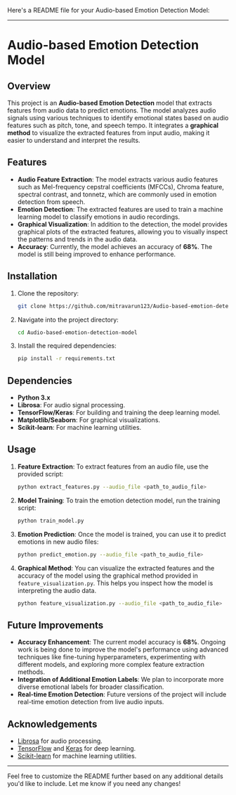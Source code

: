 Here's a README file for your Audio-based Emotion Detection Model:

---

# Audio-based Emotion Detection Model

## Overview

This project is an **Audio-based Emotion Detection** model that extracts features from audio data to predict emotions. The model analyzes audio signals using various techniques to identify emotional states based on audio features such as pitch, tone, and speech tempo. It integrates a **graphical method** to visualize the extracted features from input audio, making it easier to understand and interpret the results.

## Features

* **Audio Feature Extraction**: The model extracts various audio features such as Mel-frequency cepstral coefficients (MFCCs), Chroma feature, spectral contrast, and tonnetz, which are commonly used in emotion detection from speech.
* **Emotion Detection**: The extracted features are used to train a machine learning model to classify emotions in audio recordings.
* **Graphical Visualization**: In addition to the detection, the model provides graphical plots of the extracted features, allowing you to visually inspect the patterns and trends in the audio data.
* **Accuracy**: Currently, the model achieves an accuracy of **68%**. The model is still being improved to enhance performance.

## Installation

1. Clone the repository:

   ```bash
   git clone https://github.com/mitravarun123/Audio-based-emotion-detection-model.git
   ```

2. Navigate into the project directory:

   ```bash
   cd Audio-based-emotion-detection-model
   ```

3. Install the required dependencies:

   ```bash
   pip install -r requirements.txt
   ```

## Dependencies

* **Python 3.x**
* **Librosa**: For audio signal processing.
* **TensorFlow/Keras**: For building and training the deep learning model.
* **Matplotlib/Seaborn**: For graphical visualizations.
* **Scikit-learn**: For machine learning utilities.

## Usage

1. **Feature Extraction**: To extract features from an audio file, use the provided script:

   ```bash
   python extract_features.py --audio_file <path_to_audio_file>
   ```

2. **Model Training**: To train the emotion detection model, run the training script:

   ```bash
   python train_model.py
   ```

3. **Emotion Prediction**: Once the model is trained, you can use it to predict emotions in new audio files:

   ```bash
   python predict_emotion.py --audio_file <path_to_audio_file>
   ```

4. **Graphical Method**: You can visualize the extracted features and the accuracy of the model using the graphical method provided in `feature_visualization.py`. This helps you inspect how the model is interpreting the audio data.

   ```bash
   python feature_visualization.py --audio_file <path_to_audio_file>
   ```

## Future Improvements

* **Accuracy Enhancement**: The current model accuracy is **68%**. Ongoing work is being done to improve the model's performance using advanced techniques like fine-tuning hyperparameters, experimenting with different models, and exploring more complex feature extraction methods.
* **Integration of Additional Emotion Labels**: We plan to incorporate more diverse emotional labels for broader classification.
* **Real-time Emotion Detection**: Future versions of the project will include real-time emotion detection from live audio inputs.

## Acknowledgements

* [Librosa](https://librosa.org/) for audio processing.
* [TensorFlow](https://www.tensorflow.org/) and [Keras](https://keras.io/) for deep learning.
* [Scikit-learn](https://scikit-learn.org/) for machine learning utilities.

---

Feel free to customize the README further based on any additional details you'd like to include. Let me know if you need any changes!

